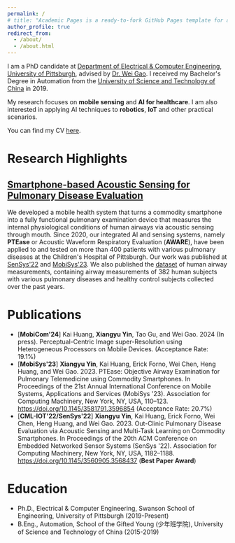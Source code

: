 ```yaml
---
permalink: /
# title: "Academic Pages is a ready-to-fork GitHub Pages template for academic personal websites"
author_profile: true
redirect_from: 
  - /about/
  - /about.html
---
```


I am a PhD candidate at [Department of Electrical & Computer Engineering, University of Pittsburgh](https://www.engineering.pitt.edu/departments/electrical-computer/), advised by [Dr. Wei Gao](https://sites.pitt.edu/~weigao/). I received my Bachelor's Degree in Automation from the [University of Science and Technology of China](ustc.edu.cn) in 2019. 

My research focuses on **mobile sensing** and **AI for healthcare**. I am also interested in applying AI techniques to **robotics**, **IoT** and other practical scenarios.

You can find my CV [here](/files/CV_XIANGYU_YIN.pdf).

Research Highlights
======
## [Smartphone-based Acoustic Sensing for Pulmonary Disease Evaluation](https://pittisl.github.io/publication/2023-ptease/)

We developed a mobile health system that turns a commodity smartphone into a fully functional pulmonary examination device that measures the internal physiological conditions of human airways via acoustic sensing through mouth. Since 2020, our integrated AI and sensing systems, namely **PTEase** or Acoustic Waveform Respiratory Evaluation (**AWARE**), have been applied to and tested on more than 400 patients with various pulmonary diseases at the Children's Hospital of Pittsburgh. Our work was published at [SenSys'22](https://doi.org/10.1145/3560905.3568437) and [MobiSys'23](https://doi.org/10.1145/3581791.3596854). We also published the [dataset](https://huggingface.co/datasets/ericyxy98/AWARE) of human airway measurements, containing airway measurements of 382 human subjects with various pulmonary diseases and healthy control subjects collected over the past years. 

Publications
======
 - [**MobiCom'24**] Kai Huang, **Xiangyu Yin**, Tao Gu, and Wei Gao. 2024 (In press). Perceptual-Centric Image super-Resolution using Heterogeneous Processors on Mobile Devices. (Acceptance Rate: 19.1%)
 - [**MobiSys'23**] **Xiangyu Yin**, Kai Huang, Erick Forno, Wei Chen, Heng Huang, and Wei Gao. 2023. PTEase: Objective Airway Examination for Pulmonary Telemedicine using Commodity Smartphones. In Proceedings of the 21st Annual International Conference on Mobile Systems, Applications and Services (MobiSys '23). Association for Computing Machinery, New York, NY, USA, 110–123. <https://doi.org/10.1145/3581791.3596854> (Acceptance Rate: 20.7%)
 - [**CML-IOT'22/SenSys'22**] **Xiangyu Yin**, Kai Huang, Erick Forno, Wei Chen, Heng Huang, and Wei Gao. 2023. Out-Clinic Pulmonary Disease Evaluation via Acoustic Sensing and Multi-Task Learning on Commodity Smartphones. In Proceedings of the 20th ACM Conference on Embedded Networked Sensor Systems (SenSys '22). Association for Computing Machinery, New York, NY, USA, 1182–1188. <https://doi.org/10.1145/3560905.3568437> (**Best Paper Award**)

Education
======
 - Ph.D., Electrical & Computer Engineering, Swanson School of Engineering, University of Pittsburgh (2019-Present)
 - B.Eng., Automation, School of the Gifted Young (少年班学院), University of Science and Technology of China (2015-2019)
